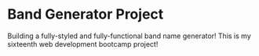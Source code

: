 # Band Generator Project
Building a fully-styled and fully-functional band name generator! This is my sixteenth web development bootcamp project!
